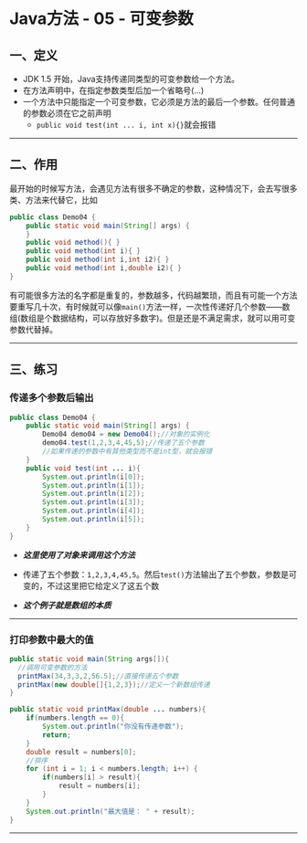 # Java方法 - 05 - 可变参数

## 一、定义

- JDK 1.5 开始，Java支持传递同类型的可变参数给一个方法。
- 在方法声明中，在指定参数类型后加一个省略号(...)
- 一个方法中只能指定一个可变参数，它必须是方法的最后一个参数。任何普通的参数必须在它之前声明
  - `public void test(int ... i, int x){}`就会报错

---

## 二、作用

最开始的时候写方法，会遇见方法有很多不确定的参数，这种情况下，会去写很多类、方法来代替它，比如

```java
public class Demo04 {
    public static void main(String[] args) {
    }
    public void method(){ }
    public void method(int i){ }
    public void method(int i,int i2){ }
    public void method(int i,double i2){ }
}
```

有可能很多方法的名字都是重复的，参数越多，代码越繁琐，而且有可能一个方法要重写几十次，有时候就可以像`main()`方法一样，一次性传递好几个参数——数组(数组是个数据结构，可以存放好多数字)。但是还是不满足需求，就可以用可变参数代替掉。

---

## 三、练习

### 传递多个参数后输出

```java
public class Demo04 {
    public static void main(String[] args) {
        Demo04 demo04 = new Demo04();//对象的实例化
        demo04.test(1,2,3,4,45,5);//传递了五个参数
    	//如果传递的参数中有其他类型而不是int型，就会报错
    }
    public void test(int ... i){
        System.out.println(i[0]);
        System.out.println(i[1]);
        System.out.println(i[2]);
        System.out.println(i[3]);
        System.out.println(i[4]);
        System.out.println(i[5]);
    }
}
```

- ***这里使用了对象来调用这个方法***

- 传递了五个参数：`1,2,3,4,45,5`。然后`test()`方法输出了五个参数，参数是可变的，不过这里把它给定义了这五个数

- ***这个例子就是数组的本质***

---

### 打印参数中最大的值

```java
public static void main(String args[]){
  //调用可变参数的方法
  printMax(34,3,3,2,56.5);//直接传递五个参数
  printMax(new double[]{1,2,3});//定义一个新数组传递
}

public static void printMax(double ... numbers){
    if(numbers.length == 0){
        System.out.println("你没有传递参数");
        return;
    }
    double result = numbers[0];
 	//排序
    for (int i = 1; i < numbers.length; i++) {
        if(numbers[i] > result){
            result = numbers[i];
        }
    }
    System.out.println("最大值是： " + result);
}
```
---
